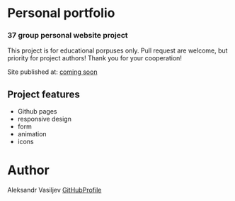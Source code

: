 # Personal portfolio
### 37 group personal website project

This project is for educational porpuses only. Pull request are welcome, but priority for project authors! Thank you for your cooperation!

Site published at: [coming soon]()

## Project features
- Github pages
- responsive design
- form
- animation
- icons

# Author 
Aleksandr Vasiljev [GitHubProfile](https://github.com/zasweted)